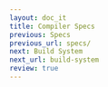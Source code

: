 ```yaml
---
layout: doc_it
title: Compiler Specs
previous: Specs
previous_url: specs/
next: Build System
next_url: build-system
review: true
---
```

